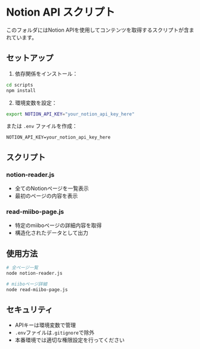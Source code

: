 # Notion API スクリプト

このフォルダにはNotion APIを使用してコンテンツを取得するスクリプトが含まれています。

## セットアップ

1. 依存関係をインストール：
```bash
cd scripts
npm install
```

2. 環境変数を設定：
```bash
export NOTION_API_KEY="your_notion_api_key_here"
```

または `.env` ファイルを作成：
```
NOTION_API_KEY=your_notion_api_key_here
```

## スクリプト

### notion-reader.js
- 全てのNotionページを一覧表示
- 最初のページの内容を表示

### read-miibo-page.js
- 特定のmiiboページの詳細内容を取得
- 構造化されたデータとして出力

## 使用方法

```bash
# 全ページ一覧
node notion-reader.js

# miiboページ詳細
node read-miibo-page.js
```

## セキュリティ

- APIキーは環境変数で管理
- `.env`ファイルは`.gitignore`で除外
- 本番環境では適切な権限設定を行ってください